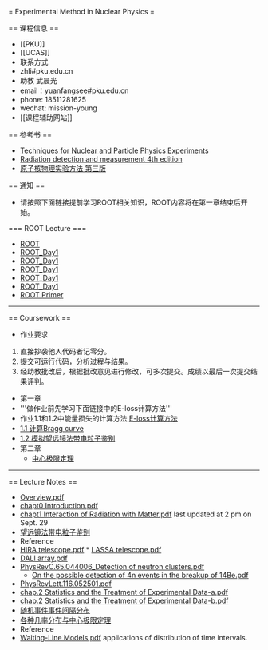= Experimental Method in Nuclear Physics =

== 课程信息 ==
 * [[PKU]]
 * [[UCAS]]
 * 联系方式
  * zhli#pku.edu.cn
  * 助教 武晨光
   * email：yuanfangsee#pku.edu.cn
   * phone: 18511281625
   * wechat: mission-young
 * [[课程辅助网站]]



== 参考书 ==
 * [Techniques for Nuclear and Particle Physics Experiments](https://link.springer.com/book/10.1007%2F978-3-642-57920-2)
 * [Radiation detection and measurement 4th edition](https://www.amazon.com/dp/0470131489/ref=rdr_ext_tmb)
 * [原子核物理实验方法 第三版](https://book.douban.com/subject/4322141)

==  通知 ==
 * 请按照下面链接提前学习ROOT相关知识，ROOT内容将在第一章结束后开始。

=== ROOT Lecture ===

 * [ROOT](http://root.cern.ch)
 * [ROOT_Day1](http://hadron.physics.fsu.edu/~skpark/document/ROOT/root_beginers/ROOT_for_beginners_Day1.pdf)
 * [ROOT_Day1](http://hadron.physics.fsu.edu/~skpark/document/ROOT/root_beginers/ROOT_for_beginners_Day2.pdf)
 * [ROOT_Day1](http://hadron.physics.fsu.edu/~skpark/document/ROOT/root_beginers/ROOT_for_beginners_Day3.pdf)
 * [ROOT_Day1](http://hadron.physics.fsu.edu/~skpark/document/ROOT/root_beginers/ROOT_for_beginners_Day4.pdf)
 * [ROOT_Day1](http://hadron.physics.fsu.edu/~skpark/document/ROOT/root_beginers/ROOT_for_beginners_Day5.pdf)
 * [ROOT Primer](https://d35c7d8c.web.cern.ch/sites/d35c7d8c.web.cern.ch/files/ROOT5Primer.pdf)
    
----
== Coursework ==
 * 作业要求
  1. 直接抄袭他人代码者记零分。
  2. 提交可运行代码，分析过程与结果。
  3. 经助教批改后，根据批改意见进行修改，可多次提交。成绩以最后一次提交结果评判。
 * 第一章
  * '''做作业前先学习下面链接中的E-loss计算方法'''
   *   作业1.1和1.2中能量损失的计算方法 [E-loss计算方法](https://nbviewer.jupyter.org/github/pkunucexp/experimental-methods/blob/master/chapt1/elosscalc/eloss%20calculation.ipynb)
  * [1.1 计算Bragg curve](https://nbviewer.jupyter.org/github/pkunucexp/experimental-methods/blob/master/chapt1/coursework1.1/coursework%201.1%20bragg%20curve.ipynb)
  * [1.2 模拟望远镜法带电粒子鉴别](https://nbviewer.jupyter.org/github/pkunucexp/experimental-methods/blob/master/chapt1/coursework1.2/coursework%201.2%20telescope.ipynb)
 * 第二章
   * [中心极限定理](https://nbviewer.jupyter.org/github/pkuNucExp/experimental-methods/blob/master/chapt2/centerlimit.ipynb)
----
==  Lecture Notes  ==
 * [Overview.pdf](Overview.pdf)
 * [chapt0 Introduction.pdf](chapt0-Introduction.pdf) 
 * [chapt1 Interaction of Radiation with Matter.pdf]() last updated at 2 pm on Sept. 29
  * [望远镜法带电粒子鉴别](https://nbviewer.jupyter.org/github/pkunucexp/experimental-methods/blob/master/chapt1/telescope/telescope%20PID.ipynb|)
  * Reference
   * [HIRA telescope.pdf]()
    * [LASSA telescope.pdf]()
   * [DALI array.pdf]()
   * [PhysRevC.65.044006_Detection of neutron clusters.pdf]()
       * [On the possible detection of 4n events in the breakup of 14Be.pdf]()
   * [PhysRevLett.116.052501.pdf]()
 * [chap.2 Statistics and the Treatment of Experimental Data-a.pdf]()
 * [chap.2 Statistics and the Treatment of Experimental Data-b.pdf]()
  * [随机事件事件间隔分布](https://nbviewer.jupyter.org/github/PkuNucExp/experimental-methods/blob/master/chapt2/ramdom%20timings.ipynb)
  * [各种几率分布与中心极限定理](https://nbviewer.jupyter.org/github/PkuNucExp/experimental-methods/blob/master/chapt2/centerlimit.ipynb)
  * Reference
   * [Waiting-Line Models.pdf]() applications of distribution of time intervals.

